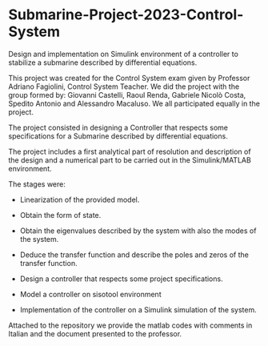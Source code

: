 # Submarine-Project-2023-Control-System
Design and implementation on Simulink environment of a controller to stabilize a submarine described by differential equations.


This project was created for the Control System exam given by Professor Adriano Fagiolini, Control System Teacher. We did the project with the group formed by: Giovanni Castelli, Raoul Renda, Gabriele Nicolò Costa, Spedito Antonio and Alessandro Macaluso. We all participated equally in the project.

The project consisted in designing a Controller that respects some specifications for a Submarine described by differential equations.

The project includes a first analytical part of resolution and description of the design and a numerical part to be carried out in the Simulink/MATLAB environment.

The stages were:

- Linearization of the provided model.

- Obtain the form of state.

- Obtain the eigenvalues described by the system with also the modes of the system.

- Deduce the transfer function and describe the poles and zeros of the transfer function.

- Design a controller that respects some project specifications.

- Model a controller on sisotool environment

- Implementation of the controller on a Simulink simulation of the system.


Attached to the repository we provide the matlab codes with comments in Italian and the document presented to the professor.
<a href="main/Progetto_Sottomarino_CA22_03.pdf" class="image fit"></a>
